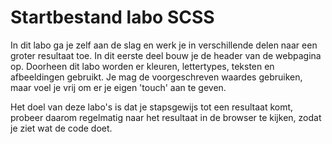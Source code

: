 # Startbestand labo SCSS

In dit labo ga je zelf aan de slag en werk je in verschillende delen naar een groter resultaat toe. In dit eerste deel bouw je de header van de webpagina op. Doorheen dit labo worden er kleuren, lettertypes, teksten en afbeeldingen gebruikt. Je mag de voorgeschreven waardes gebruiken, maar voel je vrij om er je eigen 'touch' aan te geven.

Het doel van deze labo's is dat je stapsgewijs tot een resultaat komt, probeer daarom regelmatig naar het resultaat in de browser te kijken, zodat je ziet wat  de code doet.
